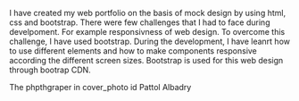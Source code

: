 I have created my web portfolio on the basis of mock design by using html, css and bootstrap.
There were few challenges that I had to face during develpoment. For example responsivness of web design. To overcome this challenge, I have used bootstrap.
During the development, I have leanrt how  to use different elements and how to make components responsive according the different screen sizes.
Bootstrap is used for this web design through bootrap CDN.

The phpthgraper in cover_photo id Pattol Albadry 